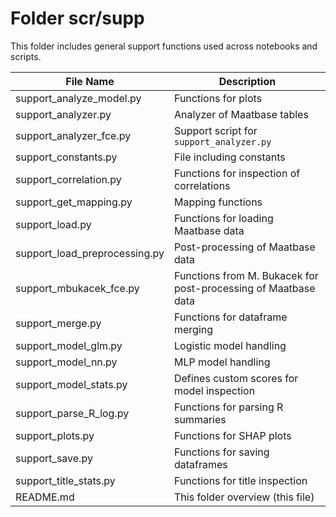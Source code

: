 # Folder scr/supp
This folder includes general support functions used across notebooks and scripts.

| File Name | Description |
|---|---|
| support_analyze_model.py | Functions for plots |
| support_analyzer.py | Analyzer of Maatbase tables |
| support_analyzer_fce.py | Support script for `support_analyzer.py` |
| support_constants.py | File including constants |
| support_correlation.py | Functions for inspection of correlations |
| support_get_mapping.py | Mapping functions |
| support_load.py | Functions for loading Maatbase data |
| support_load_preprocessing.py | Post-processing of Maatbase data |
| support_mbukacek_fce.py | Functions from M. Bukacek for post-processing of Maatbase data |
| support_merge.py | Functions for dataframe merging |
| support_model_glm.py | Logistic model handling |
| support_model_nn.py | MLP model handling |
| support_model_stats.py | Defines custom scores for model inspection |
| support_parse_R_log.py | Functions for parsing R summaries |
| support_plots.py | Functions for SHAP plots |
| support_save.py | Functions for saving dataframes |
| support_title_stats.py | Functions for title inspection |
| README.md | This folder overview (this file) |
